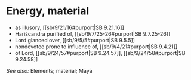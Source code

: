 # Energy, material

* as illusory, [[sb/9/21/16#purport|SB 9.21.16]]
* Hariścandra purified of, [[sb/9/7/25-26#purport|SB 9.7.25-26]]
* Lord glanced over, [[sb/9/5/5#purport|SB 9.5.5]]
* nondevotee prone to influence of, [[sb/9/4/21#purport|SB 9.4.21]]
* of Lord, [[sb/9/24/57#purport|SB 9.24.57]], [[sb/9/24/58#purport|SB 9.24.58]]

*See also:* Elements; material; Māyā

